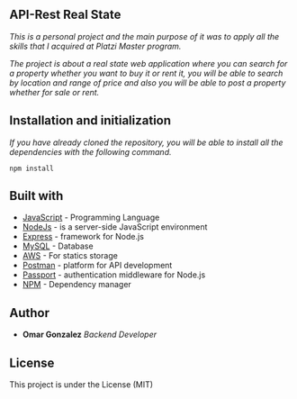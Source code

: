 ## API-Rest Real State

_This is a personal project and the main purpose of it was to apply all the skills that I acquired at Platzi Master program._

_The project is about a real state web application where you can search for a property whether you want to buy it or rent it, you will be able to search by location and range of price and also you will be able to post a property whether for sale or rent._

## Installation and initialization

_If you have already cloned the repository, you will be able to install all the dependencies with the following command._


```
npm install
```

## Built with 

- [JavaScript](https://www.javascript.com/) - Programming Language
- [NodeJs](https://https://nodejs.org/en//) - is a server-side JavaScript environment
- [Express](http://expressjs.com/) - framework for Node.js
- [MySQL](hhttps://www.mysql.com/) - Database
- [AWS](https://aws.amazon.com/) - For statics storage
- [Postman](https://www.postman.com/) - platform for API development
- [Passport](http://www.passportjs.org/) - authentication middleware for Node.js
- [NPM](https://www.npmjs.com/) - Dependency manager

## Author

- **Omar Gonzalez** _Backend Developer_ 

## License

This project is under the License (MIT)